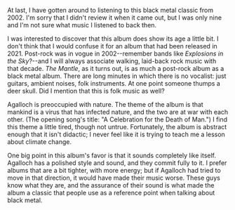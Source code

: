 At last, I have gotten around to listening to this black metal classic from 2002. I'm sorry
that I didn't review it when it came out, but I was only nine and I'm not sure what music I
listened to back then.

I was interested to discover that this album does show its age a little bit. I don't think
that I would confuse it for an album that had been released in 2021. Post-rock was in vogue in
2002--remember bands like *Explosions in the Sky*?--and I will always associate
walking, laid-back rock music with that decade. *The Mantle*, as it turns out, is as much a post-rock
album as a black metal album. There are long minutes in which there is no vocalist: just guitars,
ambient noises, folk instruments. At one point someone thumps a deer skull. Did I mention that this
is folk music as well?

Agalloch is preoccupied with nature. The theme of the album is that mankind is a virus that has
infected nature, and the two are at war with each other. (The opening song's title: "A Celebration
for the Death of Man.") I find this theme a little tired, though not untrue. Fortunately,
the album is abstract enough that it isn't didactic; I never feel like it is trying to
teach me a lesson about climate change.

One big point in this album's favor is that it sounds completely like itself. Agalloch has a polished
style and sound, and they commit fully to it. I prefer albums that are a bit tighter, with more
energy; but if Agalloch had tried to move in that direction, it would have made their music
worse. These guys know what they are, and the assurance of their sound is what made the album a classic
that people use as a reference point when talking about black metal.
